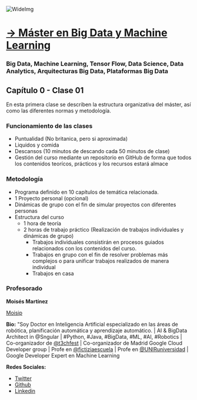 ![WideImg](https://fictizia.com/img/github/Fictizia-plan-estudios-github.jpg)

# [→ Máster en Big Data y Machine Learning](https://fictizia.com/formacion/master-big-data)
### Big Data, Machine Learning, Tensor Flow, Data Science, Data Analytics, Arquitecturas Big Data, Plataformas Big Data

## Capítulo 0 - Clase 01

En esta primera clase se describen la estructura organizativa del máster, así como las diferentes normas y metodología. 

### Funcionamiento de las clases
- Puntualidad (No britanica, pero si aproximada)
- Liquidos y comida
- Descansos (10 minutos de descando cada 50 minutos de clase)        
- Gestión del curso mediante un repositorio en GitHub de forma que todos los contenidos teorícos, prácticos y los recursos estará almace

### Metodología
- Programa definido en 10 capítulos de temática relacionada.
- 1 Proyecto personal (opcional)
- Dinámicas de grupo con el fin de simular proyectos con diferentes personas
- Estructura del curso
    - 1 hora de teoría 
    - 2 horas de trabajo práctico (Realización de trabajos individuales y dinámicas de grupo)
        - Trabajos individuales consistirán en procesos guiados relacionados con los contenidos del curso. 
        - Trabajos en grupo con el fin de resolver problemas más complejos o para unificar trabajos realizados de manera individual
        - Trabajos en casa 
        
### Profesorado 

**Moisés Martínez**

[Moisip](https://www.fictizia.com/app/images/moises-martinez.jpeg)

**Bio:**
"Soy Doctor en Inteligencia Artificial especializado en las áreas de robótica, planificación automática y aprendizaje automático. | AI & BigData Architect in @Sngular | #Python, #Java, #BigData, #ML, #AI, #Robotics | Co-organizador de [@t3chfest](http://https://t3chfest.uc3m.es/2020/) | Co-organizador de Madrid Google Cloud Developer group | Profe en [@fictiziaescuela](http://www.fictizia.com/profesores/) | Profe en [@UNIRuniversidad](https://www.unir.net/) | Google Developer Expert en Machine Learning

**Redes Sociales:**
- [Twitter](https://twitter.com/moisipm?lang=es)
- [Github](https://github.com/momartinm)
- [Linkedin](https://www.linkedin.com/in/momartinm)


        
      
